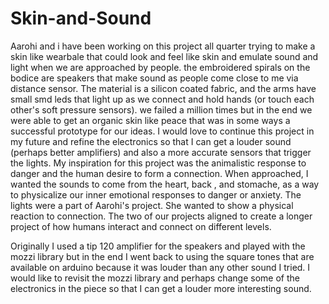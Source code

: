 # Skin-and-Sound

Aarohi and i have been working on this project all quarter trying to make a skin like wearbale that could look and feel like skin and emulate sound and light when we are approached by people. the embroidered spirals on the bodice are speakers that make sound as people come close to me via distance sensor. The material is a silicon coated fabric, and the arms have small smd leds that light up as we connect and hold hands (or touch each other's soft pressure sensors). we failed a million times but in the end we were able to get an organic skin like peace that was in some ways a successful prototype for our ideas. I would love to continue this project in my future and refine the electronics so that I can get a louder sound (perhaps better amplifiers) and also a more accurate sensors that trigger the lights. My inspiration for this project was the animalistic response to danger and the human desire to form a connection. When approached, I wanted the sounds to come from the heart, back , and stomache, as a way to physicalize our inner emotional responses to danger or anxiety. The lights were a part of Aarohi's project. She wanted to show a physical reaction to connection. The two of our projects aligned to create a longer project of how humans interact and connect on different levels. 

Originally I used a tip 120 amplifier for the speakers and played with the mozzi library but in the end I went back to using the square tones that are available on arduino because it was louder than any other sound I tried. I would like to revisit the mozzi library and perhaps change some of the electronics in the piece so that I can get a louder more interesting sound. 
